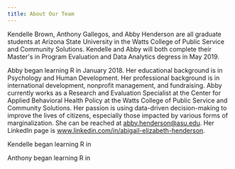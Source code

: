 ```yaml
---
title: About Our Team
---
```



Kendelle Brown, Anthony Gallegos, and Abby Henderson are all graduate students at Arizona State University in the Watts College of Public Service and Community Solutions. Kendelle and Abby will both complete their Master's in Program Evaluation and Data Analytics degress in May 2019. 

Abby began learning R in January 2018. Her educational background is in Psychology and Human Development. Her professional background is in international development, nonprofit management, and fundraising. Abby currently works as a Research and Evaluation Specialist at the Center for Applied Behavioral Health Policy at the Watts College of Public Service and Community Solutions. Her passion is using data-driven decision-making to improve the lives of citizens, especially those impacted by various forms of marginalization. She can be reached at abby.henderson@asu.edu. Her LinkedIn page is www.linkedin.com/in/abigail-elizabeth-henderson.

Kendelle began learning R in 

Anthony began learning R in 
